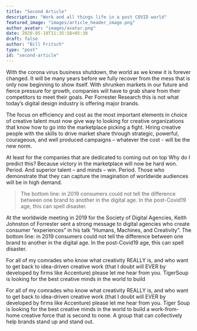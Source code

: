 ```yaml
---
title: "Second Article"
description: "Work and all things life in a post COVID world"
featured_image: "images/article_header_image.png"
author_avatar: "images/avatar.png"
date: 2020-05-10T11:35:58+05:30
draft: false
author: "Bill Fritsch"
type: "post"
id: "second-article"
---
```


With the corona virus business shutdown, the world as we knew it is forever changed. It will be many years before we fully recover from the mess that is only now beginning to show itself. With shrunken markets in our future and fierce pressure for growth, companies will have to grab share from their competitors to meet their goals. Per Forrester Research this is not what today’s digital design industry is offering major brands. 

The focus on efficiency and cost as the most important elements in choice of creative talent must now give way to looking for creative organizations that know how to go into the marketplace picking a fight. Hiring creative people with the skills to drive market share through strategic, powerful, courageous, and well produced campaigns – whatever the cost - will be the new norm. 

At least for the companies that are dedicated to coming out on top Why do I predict this? Because victory in the marketplace will now be hard won. Period. And superior talent – and minds – win. Period. Those who demonstrate that they can capture the imagination of worldwide audiences will be in high demand.

> The bottom line:  in 2019 consumers could not tell the difference between one brand to another in the digital age. In the post-Covid19 age, this can spell disaster.

At the worldwide meeting in 2019 for the Society of Digital Agencies, Keith Johnston of Forrester sent a strong message to digital agencies who create consumer “experiences” in his talk “Humans, Machines, and Creativity”. The bottom line:  in 2019 consumers could not tell the difference between one brand to another in the digital age. In the post-Covid19 age, this can spell disaster.


For all of my comrades who know what creativity REALLY is, and who want to get back to idea-driven creative work (that I doubt will EVER by developed by firms like Accenture) please let me hear from you. TigerSoup is looking for the best creative minds in the world to build 

For all of my comrades who know what creativity REALLY is, and who want to get back to idea-driven creative work (that I doubt will EVER by developed by firms like Accenture) please let me hear from you. Tiger Soup is looking for the best creative minds in the world to build a work-from-home creative force that is second to none. A group that can collectively help brands stand up and stand out.

